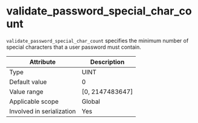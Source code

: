 # validate_password_special_char_count

`validate_password_special_char_count` specifies the minimum number of special characters that a user password must contain.

| **Attribute** | **Description** |
|---------|------------------|
| Type | UINT |
| Default value | 0 |
| Value range | \[0, 2147483647\] |
| Applicable scope | Global |
| Involved in serialization | Yes |
